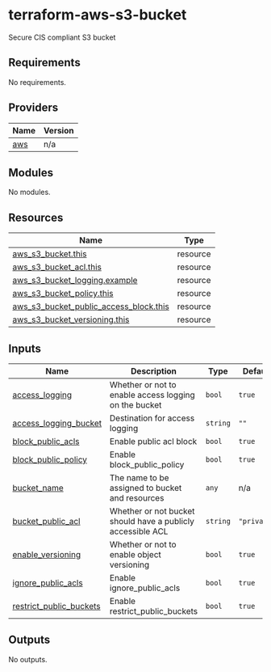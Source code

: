 # terraform-aws-s3-bucket
Secure CIS compliant S3 bucket

<!-- BEGIN_TF_DOCS -->
## Requirements

No requirements.

## Providers

| Name | Version |
|------|---------|
| <a name="provider_aws"></a> [aws](#provider\_aws) | n/a |

## Modules

No modules.

## Resources

| Name | Type |
|------|------|
| [aws_s3_bucket.this](https://registry.terraform.io/providers/hashicorp/aws/latest/docs/resources/s3_bucket) | resource |
| [aws_s3_bucket_acl.this](https://registry.terraform.io/providers/hashicorp/aws/latest/docs/resources/s3_bucket_acl) | resource |
| [aws_s3_bucket_logging.example](https://registry.terraform.io/providers/hashicorp/aws/latest/docs/resources/s3_bucket_logging) | resource |
| [aws_s3_bucket_policy.this](https://registry.terraform.io/providers/hashicorp/aws/latest/docs/resources/s3_bucket_policy) | resource |
| [aws_s3_bucket_public_access_block.this](https://registry.terraform.io/providers/hashicorp/aws/latest/docs/resources/s3_bucket_public_access_block) | resource |
| [aws_s3_bucket_versioning.this](https://registry.terraform.io/providers/hashicorp/aws/latest/docs/resources/s3_bucket_versioning) | resource |

## Inputs

| Name | Description | Type | Default | Required |
|------|-------------|------|---------|:--------:|
| <a name="input_access_logging"></a> [access\_logging](#input\_access\_logging) | Whether or not to enable access logging on the bucket | `bool` | `true` | no |
| <a name="input_access_logging_bucket"></a> [access\_logging\_bucket](#input\_access\_logging\_bucket) | Destination for access logging | `string` | `""` | no |
| <a name="input_block_public_acls"></a> [block\_public\_acls](#input\_block\_public\_acls) | Enable public acl block | `bool` | `true` | no |
| <a name="input_block_public_policy"></a> [block\_public\_policy](#input\_block\_public\_policy) | Enable block\_public\_policy | `bool` | `true` | no |
| <a name="input_bucket_name"></a> [bucket\_name](#input\_bucket\_name) | The name to be assigned to bucket and resources | `any` | n/a | yes |
| <a name="input_bucket_public_acl"></a> [bucket\_public\_acl](#input\_bucket\_public\_acl) | Whether or not bucket should have a publicly accessible ACL | `string` | `"private"` | no |
| <a name="input_enable_versioning"></a> [enable\_versioning](#input\_enable\_versioning) | Whether or not to enable object versioning | `bool` | `true` | no |
| <a name="input_ignore_public_acls"></a> [ignore\_public\_acls](#input\_ignore\_public\_acls) | Enable ignore\_public\_acls | `bool` | `true` | no |
| <a name="input_restrict_public_buckets"></a> [restrict\_public\_buckets](#input\_restrict\_public\_buckets) | Enable restrict\_public\_buckets | `bool` | `true` | no |

## Outputs

No outputs.
<!-- END_TF_DOCS -->